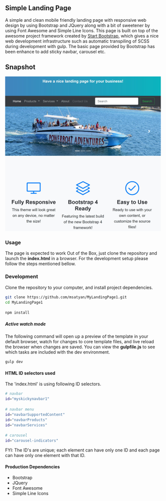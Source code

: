 
## Simple Landing Page 
A simple and clean mobile friendly landing page with responsive web design by using Bootstrap and JQuery along with a bit of sweetener by using Font Awesome and Simple Line Icons. This page is built on top of the awesome project framework created by [Start Bootstrap](https://github.com/BlackrockDigital/startbootstrap-landing-page), which gives a nice web development infrastructure such as automatic transpiling of SCSS during development with gulp. The basic page provided by Bootstrap has been enhance to add sticky navbar, carousel etc.

## Snapshot 
![Landing Page Snapshot](img/snapshot1.jpg?raw=true)

### Usage
The page is expected to work Out of the Box, just clone the repository and launch the **index.html** in a browser. For the development setup please follow the steps mentioned bellow. 



### Development
Clone the repository to your computer, and install project dependencies. 
```bash
git clone https://github.com/msatyan/MyLandingPage1.git
cd MyLandingPage1

npm install
```

##### Active watch mode
The following command will open up a preview of the template in your default browser, watch for changes to core template files, and live reload the browser when changes are saved. You can view the **gulpfile.js** to see which tasks are included with the dev environment.

```bash
gulp dev
```

#### HTML ID selectors used
The 'index.html' is using following ID selectors.

```bash
# navbar
id="myskickynavbar1"

# navbar menu
id="navbarSupportedContent"
id="navbarProducts"
id="navbarServices"

# carousel
id="carousel-indicators"
```
FYI: The ID's are unique; each element can have only one ID and each page can have only one element with that ID.



#### Production Dependencies
- Bootstrap
- JQuery
- Font Awesome
- Simple Line Icons
